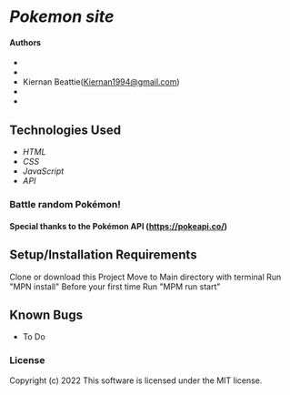 # *Pokemon site*

#### Authors

*
*
* Kiernan Beattie(Kiernan1994@gmail.com)
*
*

## Technologies Used

* _HTML_
* _CSS_
* _JavaScript_
* _API_

### Battle random Pokémon!

#### Special thanks to the Pokémon API (https://pokeapi.co/)

## Setup/Installation Requirements

  Clone or download this Project
  Move to Main directory with terminal
  Run "MPN install" Before your first time
  Run "MPM run start"

## Known Bugs

* To Do

### License

Copyright (c) 2022
This software is licensed under the MIT license.
